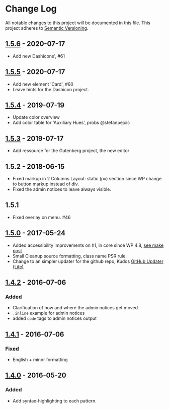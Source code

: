 # Change Log
All notable changes to this project will be documented in this file. This project adheres to [Semantic Versioning](http://semver.org/).

## [1.5.6](https://github.com/bueltge/wordpress-admin-style/compare/1.5.5...1.5.6) - 2020-07-17
* Add new Dashicons', #61

## [1.5.5](https://github.com/bueltge/wordpress-admin-style/compare/1.5.4...1.5.5) - 2020-07-17
* Add new element 'Card', #60
* Leave hints for the Dashicon project.

## [1.5.4](https://github.com/bueltge/wordpress-admin-style/compare/1.5.3...1.5.4) - 2019-07-19
* Update color overview
* Add color table for 'Auxiliary Hues', probs @stefanpejcic

## [1.5.3](https://github.com/bueltge/wordpress-admin-style/compare/1.5.2...1.5.3) - 2019-07-17
* Add ressource for the Gutenberg project, the new editor

## 1.5.2 - 2018-06-15
* Fixed markup in 2 Columns Layout: static (px) section since WP change to button markup instead of div.
* Fixed the admin notices to leave always visible.

## 1.5.1
* Fixed overlay on menu. #46

## [1.5.0](https://github.com/bueltge/wordpress-admin-style/compare/1.4.2...1.5.0) - 2017-05-24
* Added accessibility improvements on h1, in core since WP 4.8, [see make post](https://make.wordpress.org/core/2017/05/17/cleaner-headings-in-the-admin-screens/)
* Small Cleanup source formatting, class name PSR rule.
* Change to an simpler updater for the github repo, Kudos [GitHub Updater (Lite)](https://github.com/FacetWP/github-updater-lite)

## [1.4.2](https://github.com/bueltge/wordpress-admin-style/compare/1.4.1...1.4.2) - 2016-07-06
### Added
* Clarification of how and where the admin notices get moved
* `.inline` example for admin notices
* added `code` tags to admin notices output
 
## [1.4.1](https://github.com/bueltge/wordpress-admin-style/compare/1.4.0...1.4.1) - 2016-07-06
### Fixed
*  English + minor formatting

## [1.4.0](https://github.com/bueltge/wordpress-admin-style/compare/1.3.3...1.4.0) - 2016-05-20
### Added
* Add syntax-highlighting to each pattern.
